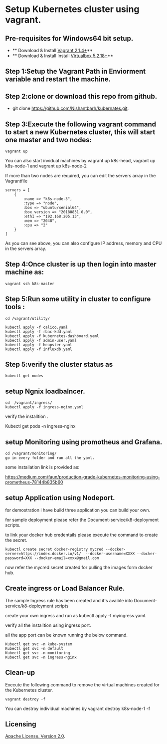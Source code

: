 # Setup Kubernetes cluster using vagrant.



## Pre-requisites for Windows64 bit setup.

 * ** Download & Install [Vagrant 2.1.4+](https://www.vagrantup.com)**
 * ** Download & Install Install [Virtualbox 5.2.18+](https://www.virtualbox.org)**
 
  ## Step 1:Setup the Vagrant Path in Enviorment variable and restart the machine.
  
  ## Step 2:clone or download this repo from github.
  * git clone https://github.com/Nishantbarh/kubernates.git.
  
  ## Step 3:Execute the following vagrant command to start a new Kubernetes cluster, this will start one master and two nodes:
 
```
vagrant up
```

You can also start invidual machines by vagrant up k8s-head, vagrant up k8s-node-1 and vagrant up k8s-node-2

If more than two nodes are required, you can edit the servers array in the Vagrantfile

```
servers = [
    {
        :name => "k8s-node-3",
        :type => "node",
        :box => "ubuntu/xenial64",
        :box_version => "20180831.0.0",
        :eth1 => "192.168.205.13",
        :mem => "2048",
        :cpu => "2"
    }
]
 ```

As you can see above, you can also configure IP address, memory and CPU in the servers array. 
## Step 4:Once cluster is up  then login into master machine as:
```
vagrant ssh k8s-master
```
## Step 5:Run some utility in cluster to configure tools :
```
cd /vagrant/utility/

kubectl apply -f calico.yaml
kubectl apply -f rbac-kdd.yaml
kubectl apply -f kubernetes-dashboard.yaml
kubectl apply -f admin-user.yaml
kubectl apply -f heapster.yaml
kubectl apply -f influxdb.yaml
```
## Step 5:verify the cluster status as 
```
kubectl get nodes
```
## setup Ngnix loadbalncer.
```
cd  /vagrant/ingress/
kubectl apply -f ingress-nginx.yaml
```

verify the installtion .

Kubectl get pods -n ingress-nginx

## setup Monitoring using promotheus and Grafana.
```
cd /vagrant/monitoring/
go in every folder and run all the yaml.

```
some installation link is provided as:

https://medium.com/faun/production-grade-kubernetes-monitoring-using-prometheus-78144b835b60
## setup Application using Nodeport.

for demostration i have build three application you can build your own.

for sample deployment please refer the Document-service/k8-deployment scripts.

to link your docker hub credentails please execute the command to create the secret.
```
kubectl create secret docker-registry mycred --docker-server=https://index.docker.io/v1/  --docker-username=XXXX --docker-password=XXX --docker-email=xxxx@gmail.com
```
now refer the mycred secret created for pulling the images form docker hub.

## Create ingress or Load Balancer Rule.
The sample Ingress rule has been created and it's avaible into Document-service/k8-deployment scripts

create your own ingress and run as kubectl apply -f myingress.yaml.

verify all the installtion using ingress port.

all the app port can be known running the below command.
```
Kubectl get svc -n kube-system
Kubectl get svc -n default
Kubectl get svc -n monitoring
Kubectl get svc -n ingress-nginx
```

## Clean-up

Execute the following command to remove the virtual machines created for the Kubernetes cluster.
```
vagrant destroy -f
```

You can destroy individual machines by vagrant destroy k8s-node-1 -f

## Licensing

[Apache License, Version 2.0](http://opensource.org/licenses/Apache-2.0).
